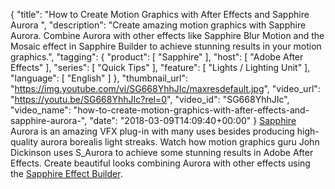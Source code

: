 {
  "title": "How to Create Motion Graphics with After Effects and Sapphire Aurora ",
  "description": "Create amazing motion graphics with Sapphire Aurora. Combine Aurora with other effects like Sapphire Blur Motion and the Mosaic effect in Sapphire Builder to achieve stunning results in your motion graphics.",
  "tagging": {
    "product": [
      "Sapphire"
    ],
    "host": [
      "Adobe After Effects"
    ],
    "series": [
      "Quick Tips"
    ],
    "feature": [
      "Lights / Lighting Unit"
    ],
    "language": [
      "English"
    ]
  },
  "thumbnail_url": "https://img.youtube.com/vi/SG668YhhJIc/maxresdefault.jpg",
  "video_url": "https://youtu.be/SG668YhhJIc?rel=0",
  "video_id": "SG668YhhJIc",
  "video_name": "how-to-create-motion-graphics-with-after-effects-and-sapphire-aurora-",
  "date": "2018-03-09T14:09:40+00:00"
}
[Sapphire](/products/sapphire/) Aurora is an amazing VFX plug-in with many uses besides producing high-quality aurora borealis light streaks. Watch how motion graphics guru John Dickinson uses S_Aurora to achieve some stunning results in Adobe After Effects. Create beautiful looks combining Aurora with other effects using the [Sapphire Effect Builder](/products/sapphire/sapphire-builder/).
